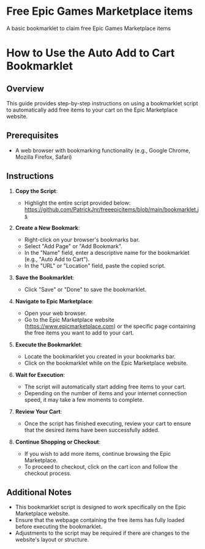 # Free Epic Games Marketplace items
A basic bookmarklet to claim free Epic Games Marketplace items

# How to Use the Auto Add to Cart Bookmarklet

## Overview

This guide provides step-by-step instructions on using a bookmarklet script to automatically add free items to your cart on the Epic Marketplace website.

## Prerequisites

- A web browser with bookmarking functionality (e.g., Google Chrome, Mozilla Firefox, Safari)

## Instructions

1. **Copy the Script**:
   - Highlight the entire script provided below:
https://github.com/PatrickJnr/freeepicitems/blob/main/bookmarklet.js

2. **Create a New Bookmark**:
   - Right-click on your browser's bookmarks bar.
   - Select "Add Page" or "Add Bookmark".
   - In the "Name" field, enter a descriptive name for the bookmarklet (e.g., "Auto Add to Cart").
   - In the "URL" or "Location" field, paste the copied script.

3. **Save the Bookmarklet**:
   - Click "Save" or "Done" to save the bookmarklet.

4. **Navigate to Epic Marketplace**:
   - Open your web browser.
   - Go to the Epic Marketplace website (https://www.epicmarketplace.com) or the specific page containing the free items you want to add to your cart.

5. **Execute the Bookmarklet**:
   - Locate the bookmarklet you created in your bookmarks bar.
   - Click on the bookmarklet while on the Epic Marketplace website.

6. **Wait for Execution**:
   - The script will automatically start adding free items to your cart.
   - Depending on the number of items and your internet connection speed, it may take a few moments to complete.

7. **Review Your Cart**:
   - Once the script has finished executing, review your cart to ensure that the desired items have been successfully added.

8. **Continue Shopping or Checkout**:
   - If you wish to add more items, continue browsing the Epic Marketplace.
   - To proceed to checkout, click on the cart icon and follow the checkout process.

## Additional Notes

- This bookmarklet script is designed to work specifically on the Epic Marketplace website.
- Ensure that the webpage containing the free items has fully loaded before executing the bookmarklet.
- Adjustments to the script may be required if there are changes to the website's layout or structure.
